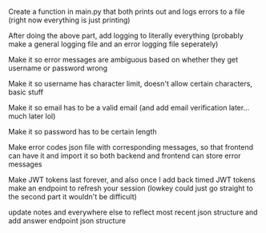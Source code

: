 Create a function in main.py that both prints out and logs errors to a file (right now everything is just printing)

After doing the above part, add logging to literally everything (probably make a general logging file and an error logging file seperately)

Make it so error messages are ambiguous based on whether they get username or password wrong

Make it so username has character limit, doesn't allow certain characters, basic stuff

Make it so email has to be a valid email (and add email verification later... much later lol)

Make it so password has to be certain length


Make error codes json file with corresponding messages, so that frontend can have it and import it so both backend and frontend can store error messages

Make JWT tokens last forever, and also once I add back timed JWT tokens make an endpoint to refresh your session (lowkey could just go straight to the second part it wouldn't be difficult)

update notes and everywhere else to reflect most recent json structure
and add answer endpoint json structure